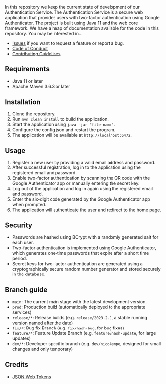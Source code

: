 In this repository we keep the current state of development of our Authentication Service. The Authentication Service is a secure web application that provides users with two-factor authentication using Google Authenticator. The project is built using Java 11 and the web core framework. We have a heap of documentation available for the code in this repository. You may be interested in...
* [Issues](https://github.com/project-dynasty/auth-service/issues) if you want to request a feature or report a bug.
* [Code of Conduct](https://github.com/project-dynasty/docs/blob/main/docs/code_of_conduct.md)
* [Contributing Guidelines](https://github.com/project-dynasty/docs/blob/main/docs/contributing.md)

## Requirements

- Java 11 or later
- Apache Maven 3.6.3 or later

## Installation

1. Clone the repository.
2. Run `mvn clean install` to build the application.
3. Start the application using `java -jar "file-name"`.
4. Configure the config.json and restart the program.
5. The application will be available at `http://localhost:6472`.

## Usage

1. Register a new user by providing a valid email address and password.
2. After successful registration, log in to the application using the registered email and password.
3. Enable two-factor authentication by scanning the QR code with the Google Authenticator app or manually entering the secret key.
4. Log out of the application and log in again using the registered email and password.
5. Enter the six-digit code generated by the Google Authenticator app when prompted.
6. The application will authenticate the user and redirect to the home page.

## Security

- Passwords are hashed using BCrypt with a randomly generated salt for each user.
- Two-factor authentication is implemented using Google Authenticator, which generates one-time passwords that expire after a short time period.
- Secret keys for two-factor authentication are generated using a cryptographically secure random number generator and stored securely in the database.

## Branch guide
* `main`: The current main stage with the latest development version.
* `prod`: Production build (automatically deployed to the appropriate services)
* `release/*`: Release builds (e.g. `release/2023.2.1`, a stable running version named after the date)
* `fix/*`: Bug fix Branch (e.g. `fix/hash-bug`, for bug fixes)
* `feature/*`: Feature Update Branch (e.g. `feature/hash-update`, for large updates)
* `dev/*`: Developer specific branch (e.g. `dev/nicokempe`, designed for small changes and only temporary)

## Credits
* [JSON Web Tokens](https://jwt.io/)
